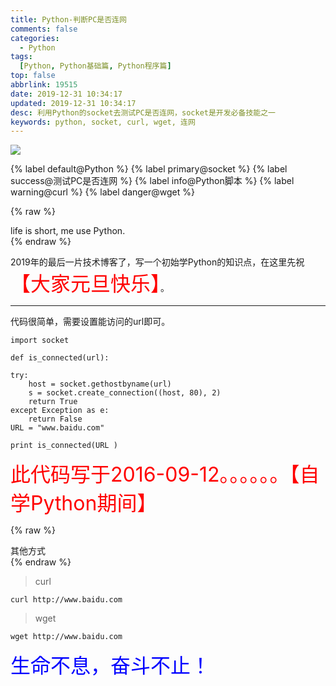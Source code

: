 ```yaml
---
title: Python-判断PC是否连网
comments: false
categories:
  - Python
tags:
  [Python, Python基础篇, Python程序篇]
top: false
abbrlink: 19515
date: 2019-12-31 10:34:17
updated: 2019-12-31 10:34:17
desc: 利用Python的socket去测试PC是否连网，socket是开发必备技能之一
keywords: python, socket, curl, wget, 连网
---
```



![](/images/article_python_socket.jpeg)

{% label default@Python %} {% label primary@socket %} {% label success@测试PC是否连网 %} {% label info@Python脚本 %} {% label warning@curl %} {% label danger@wget %}

{% raw %}
<div class="post_cus_note">life is short, me use Python.</div>
{% endraw %}

2019年的最后一片技术博客了，写一个初始学Python的知识点，在这里先祝<font size=6.5 color='red'>【大家元旦快乐】</font>。
<!--more-->
<hr />

代码很简单，需要设置能访问的url即可。

```
import socket

def is_connected(url):

try:
    host = socket.gethostbyname(url)
    s = socket.create_connection((host, 80), 2)
    return True
except Exception as e:
    return False
URL = "www.baidu.com"

print is_connected(URL )
```

<font size=6.5 color='red'>此代码写于2016-09-12。。。。。。【自学Python期间】</font>

{% raw %}
<div class="post_cus_note">其他方式</div>
{% endraw %}

> curl

```
curl http://www.baidu.com
```

> wget

```
wget http://www.baidu.com
```

<font size=6.5 color='blue'>生命不息，奋斗不止！</font>
